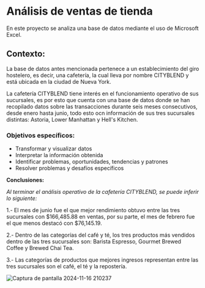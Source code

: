 # Análisis de ventas de tienda 

En este proyecto se analiza una base de datos mediante el uso de Microsoft Excel. 

## Contexto:

La base de datos antes mencionada pertenece a un establecimiento del giro hostelero, es decir, una cafetería, la cual lleva por nombre CITYBLEND y está ubicada en la ciudad de Nueva York.

La cafetería CITYBLEND tiene interés en el funcionamiento operativo de sus sucursales, es por esto que cuenta con una base de datos donde se han recopilado datos sobre las transacciones durante seis meses consecutivos, desde enero hasta junio, todo esto ocn información de sus tres sucursales distintas: Astoria, Lower Manhattan y Hell's Kitchen.

### Objetivos específicos: 

- Transformar y visualizar datos
- Interpretar la información obtenida
- Identificar problemas, oportunidades, tendencias y patrones
- Resolver problemas y desafíos específicos

**Conclusiones:**

*Al terminar el análisis operativo de la cafetería CITYBLEND, se puede inferir lo siguiente:*

1.- El mes de junio fue el que mejor rendimiento obtuvo entre las tres sucursales con $166,485.88 en ventas, por su parte, el mes de febrero fue el que menos destacó con $76,145.19. 

2.- Dentro de las categorías del café y té, los tres productos más vendidos dentro de las tres sucursales son: Barista Espresso, Gourmet Brewed Coffee y Brewed Chai Tea.

3.- Las categorías de productos que mejores ingresos representan entre las tres sucursales son el café, el té y la repostería. 


![Captura de pantalla 2024-11-16 210237](https://github.com/user-attachments/assets/eb48713f-fa2e-4c94-ba57-01594caa616e)












